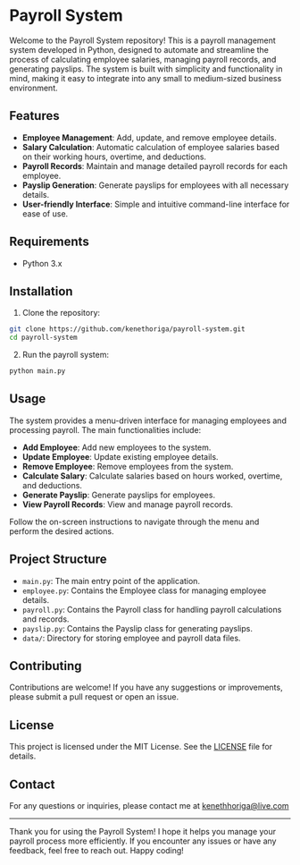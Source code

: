 # Payroll System

Welcome to the Payroll System repository! This is a payroll management system developed in Python, designed to automate and streamline the process of calculating employee salaries, managing payroll records, and generating payslips. The system is built with simplicity and functionality in mind, making it easy to integrate into any small to medium-sized business environment.

## Features

- **Employee Management**: Add, update, and remove employee details.
- **Salary Calculation**: Automatic calculation of employee salaries based on their working hours, overtime, and deductions.
- **Payroll Records**: Maintain and manage detailed payroll records for each employee.
- **Payslip Generation**: Generate payslips for employees with all necessary details.
- **User-friendly Interface**: Simple and intuitive command-line interface for ease of use.

## Requirements

- Python 3.x

## Installation

1. Clone the repository:

```bash
git clone https://github.com/kenethoriga/payroll-system.git
cd payroll-system
```

2. Run the payroll system:

```bash
python main.py
```

## Usage

The system provides a menu-driven interface for managing employees and processing payroll. The main functionalities include:

- **Add Employee**: Add new employees to the system.
- **Update Employee**: Update existing employee details.
- **Remove Employee**: Remove employees from the system.
- **Calculate Salary**: Calculate salaries based on hours worked, overtime, and deductions.
- **Generate Payslip**: Generate payslips for employees.
- **View Payroll Records**: View and manage payroll records.

Follow the on-screen instructions to navigate through the menu and perform the desired actions.

## Project Structure

- `main.py`: The main entry point of the application.
- `employee.py`: Contains the Employee class for managing employee details.
- `payroll.py`: Contains the Payroll class for handling payroll calculations and records.
- `payslip.py`: Contains the Payslip class for generating payslips.
- `data/`: Directory for storing employee and payroll data files.

## Contributing

Contributions are welcome! If you have any suggestions or improvements, please submit a pull request or open an issue.

## License

This project is licensed under the MIT License. See the [LICENSE](LICENSE) file for details.

## Contact

For any questions or inquiries, please contact me at kenethhoriga@live.com

---

Thank you for using the Payroll System! I hope it helps you manage your payroll process more efficiently. If you encounter any issues or have any feedback, feel free to reach out. Happy coding!
